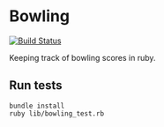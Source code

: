 # Bowling

[![Build Status](https://travis-ci.org/BenKanouse/bowling.svg?branch=master)](https://travis-ci.org/BenKanouse/bowling)

Keeping track of bowling scores in ruby.

## Run tests

```
bundle install
ruby lib/bowling_test.rb
```

